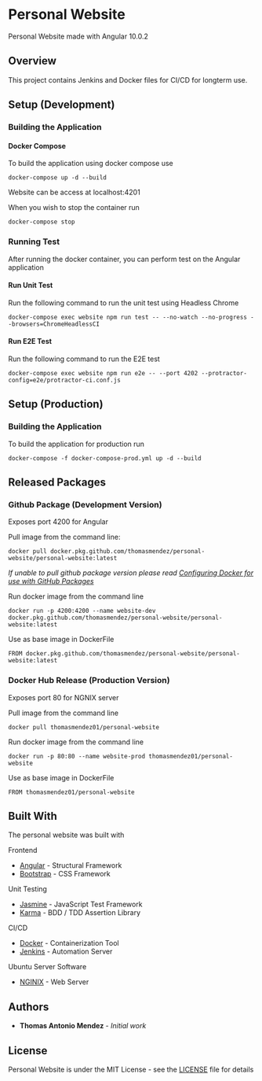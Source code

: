 # Personal Website

Personal Website made with Angular 10.0.2

## Overview

This project contains Jenkins and Docker files for CI/CD for longterm use. 

## Setup (Development)

### Building the Application

#### Docker Compose 

To build the application using docker compose use 
```
docker-compose up -d --build
```

Website can be access at localhost:4201

When you wish to stop the container run
```
docker-compose stop
```

### Running Test

After running the docker container, you can perform test on the Angular application

#### Run Unit Test

Run the following command to run the unit test using Headless Chrome
```
docker-compose exec website npm run test -- --no-watch --no-progress --browsers=ChromeHeadlessCI
```

#### Run E2E Test

Run the following command to run the E2E test
```
docker-compose exec website npm run e2e -- --port 4202 --protractor-config=e2e/protractor-ci.conf.js
```

## Setup (Production)

### Building the Application

To build the application for production run
```
docker-compose -f docker-compose-prod.yml up -d --build
```

## Released Packages

### Github Package (Development Version)

Exposes port 4200 for Angular 

Pull image from the command line:
```
docker pull docker.pkg.github.com/thomasmendez/personal-website/personal-website:latest
```

*If unable to pull github package version please read [Configuring Docker for use with GitHub Packages](https://docs.github.com/en/packages/using-github-packages-with-your-projects-ecosystem/configuring-docker-for-use-with-github-packages)*

Run docker image from the command line
```
docker run -p 4200:4200 --name website-dev docker.pkg.github.com/thomasmendez/personal-website/personal-website:latest
```

Use as base image in DockerFile
```
FROM docker.pkg.github.com/thomasmendez/personal-website/personal-website:latest
```

### Docker Hub Release (Production Version)

Exposes port 80 for NGNIX server

Pull image from the command line
```
docker pull thomasmendez01/personal-website
```

Run docker image from the command line
```
docker run -p 80:80 --name website-prod thomasmendez01/personal-website
```

Use as base image in DockerFile
```
FROM thomasmendez01/personal-website
```

## Built With

The personal website was built with

Frontend

* [Angular](https://angular.io/) - Structural Framework
* [Bootstrap](https://getbootstrap.com/) - CSS Framework

Unit Testing

* [Jasmine](https://mochajs.org/) - JavaScript Test Framework
* [Karma](https://www.chaijs.com/) -  BDD / TDD Assertion Library

CI/CD

* [Docker](https://www.docker.com/) - Containerization Tool 
* [Jenkins](https://www.jenkins.io/) - Automation Server 

Ubuntu Server Software

* [NGINIX](https://www.nginx.com/) - Web Server

## Authors

* **Thomas Antonio Mendez** - *Initial work* 

## License

Personal Website is under the MIT License - see the [LICENSE](https://github.com/thomasmendez/personal-website/blob/master/LICENSE) file for details
